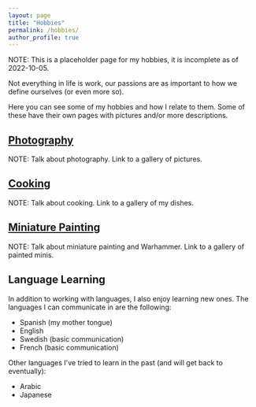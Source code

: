 ```yaml
---
layout: page
title: "Hobbies"
permalink: /hobbies/
author_profile: true
---
```


NOTE: This is a placeholder page for my hobbies, it is incomplete as of 2022-10-05.

Not everything in life is work, our passions are as important to how we define ourselves (or even more so).

Here you can see some of my hobbies and how I relate to them.
Some of these have their own pages with pictures and/or more descriptions.

## [Photography](.)

NOTE: Talk about photography. Link to a gallery of pictures.


## [Cooking](.)

NOTE: Talk about cooking. Link to a gallery of my dishes.


## [Miniature Painting](.)

NOTE: Talk about miniature painting and Warhammer. Link to a gallery of painted minis.


## Language Learning

In addition to working with languages, I also enjoy learning new ones.
The languages I can communicate in are the following:
* Spanish (my mother tongue)
* English
* Swedish (basic communication)
* French (basic communication)

Other languages I've tried to learn in the past (and will get back to eventually):
* Arabic
* Japanese